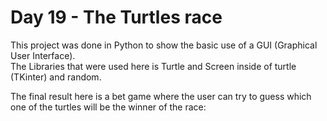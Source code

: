 # Day 19 - The Turtles race

This project was done in Python to show the basic use of a GUI (Graphical User Interface).  
The Libraries that were used here is Turtle and Screen inside of turtle (TKinter) and random.  

The final result here is a bet game where the user can try to guess which one of the turtles will be the winner of the race:


